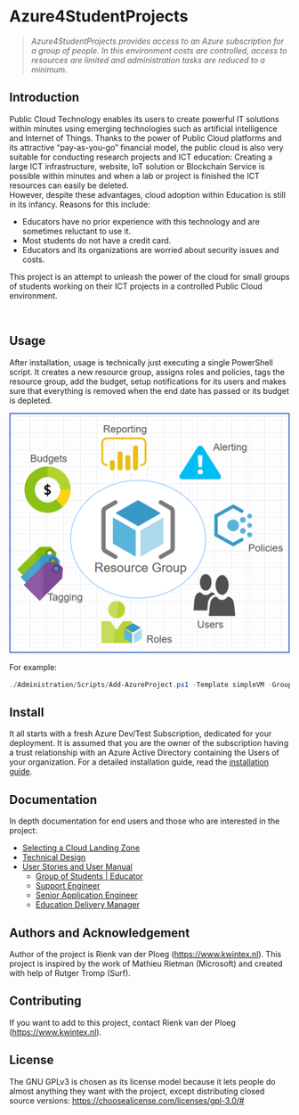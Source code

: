 # Azure4StudentProjects 

> *Azure4StudentProjects provides access to an Azure subscription for a group of people. In this environment costs are controlled, access to resources are limited and administration tasks are reduced to a minimum.*



## Introduction
Public Cloud Technology enables its users to create powerful IT solutions within minutes using emerging technologies such as artificial intelligence and Internet of Things. Thanks to the power of Public Cloud platforms and its attractive “pay-as-you-go” financial model, the public cloud is also very suitable for conducting research projects and ICT education: Creating a large ICT infrastructure, website, IoT solution or Blockchain Service is possible within minutes and when a lab or project is finished the ICT resources can easily be deleted.<br/>
However, despite these advantages, cloud adoption within Education is still in its infancy. Reasons for this include:
* Educators have no prior experience with this technology and are sometimes reluctant to use it.
* Most students do not have a credit card.
* Educators and its organizations are worried about security issues and costs.

This project is an attempt to unleash the power of the cloud for small groups of students working on their ICT projects in a controlled Public Cloud environment.

<br/>

## Usage
After installation, usage is technically just executing a single PowerShell script. It creates a new resource group, assigns roles and policies, tags the resource group, add the budget, setup notifications for its users and makes sure that everything is removed when the end date has passed or its budget is depleted. 

![Azure4StudentProjects Scope](/Documentation/Images/add-azureprojects.png)

For example:
```PowerShell
./Administration/Scripts/Add-AzureProject.ps1 -Template simpleVM -GroupName Team1 -Budget 10 -StopDate 2020-05-01 -Users foo@bar.com,bar@foo.com
```

## Install
It all starts with a fresh Azure Dev/Test Subscription, dedicated for your deployment. It is assumed that you are the owner of the subscription having a trust relationship with an Azure Active Directory containing the Users of your organization. For a detailed installation guide, read the [installation guide](Documentation/INSTALL.pdf).


## Documentation
In depth documentation for end users and those who are  interested in the project:
* [Selecting a Cloud Landing Zone](Documentation/LandingZone.md)
* [Technical Design](Documentation/TechnicalDesign.md)
* [User Stories and User Manual](Documentation/UserManual.md)
  * [Group of Students | Educator](Documentation/UserManual.md#students)
  * [Support Engineer](Documentation/UserManual.md#support)
  * [Senior Application Engineer](Documentation/UserManual.md#engineer)
  * [Education Delivery Manager](Documentation/UserManual.md#manager)

## Authors and Acknowledgement
Author of the project is Rienk van der Ploeg (https://www.kwintex.nl). This project is inspired by the work of Mathieu Rietman (Microsoft) and created with help of Rutger Tromp (Surf).

## Contributing
If you want to add to this project, contact Rienk van der Ploeg (https://www.kwintex.nl).

## License
The GNU GPLv3 is chosen as its license model because it lets people do almost anything they want with the project, except distributing closed source versions: https://choosealicense.com/licenses/gpl-3.0/#
